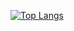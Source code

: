 [![Top Langs](https://github-readme-stats.vercel.app/api/top-langs/?username=wiserenn)](https://github.com/wiserenn/github-readme-stats&theme=radical)
